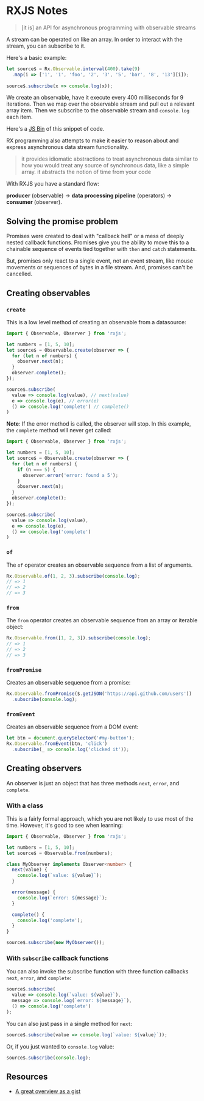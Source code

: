 # RXJS Notes

> [it is] an API for asynchronous programming with observable streams

A stream can be operated on like an array.  In order to interact with the stream, you can subscribe to it.

Here's a basic example:

```typescript
let source$ = Rx.Observable.interval(400).take(9)
  .map(i => ['1', '1', 'foo', '2', '3', '5', 'bar', '8', '13'][i]);
  
source$.subscribe(x => console.log(x));
```

We create an observable, have it execute every 400 milliseconds for 9 iterations.  Then we map over the observable stream and pull out a relevant array item.  Then we subscribe to the observable stream and `console.log` each item.

Here's a [JS Bin](https://jsbin.com/sazupih/edit?js,console) of this snippet of code.

RX programming also attempts to make it easier to reason about and express asynchronous data stream functionality.

> it provides idiomatic abstractions to treat asynchronous data similar to how you would treat any source of synchronous data, like a simple array.
> it abstracts the notion of time from your code

With RXJS you have a standard flow: 

**producer** (observable) -> **data processing pipeline** (operators) -> **consumer** (observer).

## Solving the promise problem

Promises were created to deal with "callback hell" or a mess of deeply nested callback functions.  Promises give you the ability to move this to a chainable sequence of events tied together with `then` and `catch` statements.

But, promises only react to a single event, not an event stream, like mouse movements or sequences of bytes in a file stream.  And, promises can't be cancelled.

## Creating observables

### `create`

This is a low level method of creating an observable from a datasource:

```typescript
import { Observable, Observer } from 'rxjs';

let numbers = [1, 5, 10];
let source$ = Observable.create(observer => {
  for (let n of numbers) {
    observer.next(n);
  }
  observer.complete();
});

source$.subscribe(
  value => console.log(value), // next(value)
  e => console.log(e), // error(e)
  () => console.log('complete') // complete()
)
```

**Note**: If the error method is called, the observer will stop.  In this example, the `complete` method will never get called:

```typescript
import { Observable, Observer } from 'rxjs';

let numbers = [1, 5, 10];
let source$ = Observable.create(observer => {
  for (let n of numbers) {
    if (n === 5) {
      observer.error('error: found a 5');
    }
    observer.next(n);
  }
  observer.complete();
});

source$.subscribe(
  value => console.log(value),
  e => console.log(e),
  () => console.log('complete')
)
```

### `of` 

The `of` operator creates an observable sequence from a list of arguments.

```typescript
Rx.Observable.of(1, 2, 3).subscribe(console.log);
// => 1
// => 2
// => 3
```

### `from`

The `from` operator creates an observable sequence from an array or iterable object:

```typescript
Rx.Observable.from([1, 2, 3]).subscribe(console.log);
// => 1
// => 2
// => 3
```

### `fromPromise`

Creates an observable sequence from a promise:

```typescript
Rx.Observable.fromPromise($.getJSON('https://api.github.com/users'))
  .subscribe(console.log);
```

### `fromEvent`

Creates an observable sequence from a DOM event:

```typescript
let btn = document.querySelector('#my-button');
Rx.Observable.fromEvent(btn, 'click')
  .subscribe(_ => console.log('clicked it'));
```

## Creating observers

An observer is just an object that has three methods `next`, `error`, and `complete`.  

### With a class

This is a fairly formal approach, which you are not likely to use most of the time.  However, it's good to see when learning:

```typescript
import { Observable, Observer } from 'rxjs';

let numbers = [1, 5, 10];
let source$ = Observable.from(numbers);

class MyObserver implements Observer<number> {
  next(value) {
    console.log(`value: ${value}`);
  }

  error(message) {
    console.log(`error: ${message}`);
  }

  complete() {
    console.log('complete');
  }
}

source$.subscribe(new MyObserver());
```

### With `subscribe` callback functions

You can also invoke the subscribe function with three function callbacks `next`, `error`, and `complete`:

```typescript
source$.subscribe(
  value => console.log(`value: ${value}`),
  message => console.log(`error: ${message}`),
  () => console.log('complete')
);
```

You can also just pass in a single method for `next`:


```typescript
source$.subscribe(value => console.log(`value: ${value}`));
```

Or, if you just wanted to `console.log` value:

```typescript
source$.subscribe(console.log);
```

## Resources

* [A great overview as a gist](https://gist.github.com/staltz/868e7e9bc2a7b8c1f754)
